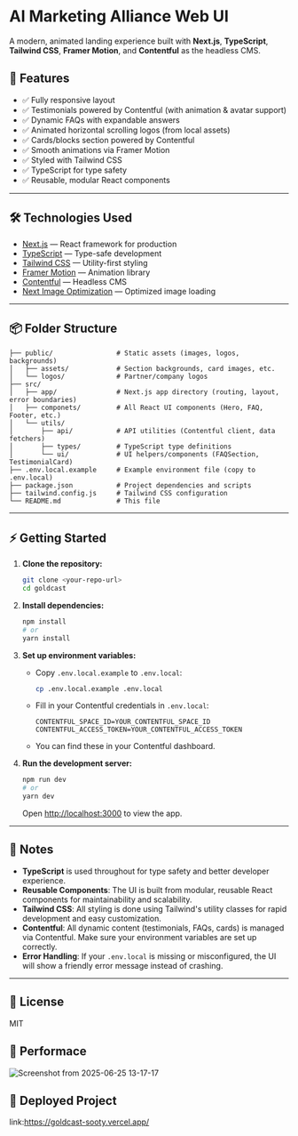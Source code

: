# AI Marketing Alliance Web UI

A modern, animated landing experience built with **Next.js**, **TypeScript**, **Tailwind CSS**, **Framer Motion**, and **Contentful** as the headless CMS.

## 🚀 Features

- ✅ Fully responsive layout
- ✅ Testimonials powered by Contentful (with animation & avatar support)
- ✅ Dynamic FAQs with expandable answers
- ✅ Animated horizontal scrolling logos (from local assets)
- ✅ Cards/blocks section powered by Contentful
- ✅ Smooth animations via Framer Motion
- ✅ Styled with Tailwind CSS
- ✅ TypeScript for type safety
- ✅ Reusable, modular React components

---

## 🛠️ Technologies Used

- [Next.js](https://nextjs.org/) — React framework for production
- [TypeScript](https://www.typescriptlang.org/) — Type-safe development
- [Tailwind CSS](https://tailwindcss.com/) — Utility-first styling
- [Framer Motion](https://www.framer.com/motion/) — Animation library
- [Contentful](https://www.contentful.com/) — Headless CMS
- [Next Image Optimization](https://nextjs.org/docs/api-reference/next/image) — Optimized image loading

---

## 📦 Folder Structure

```
├── public/                # Static assets (images, logos, backgrounds)
│   ├── assets/            # Section backgrounds, card images, etc.
│   └── logos/             # Partner/company logos
├── src/
│   ├── app/               # Next.js app directory (routing, layout, error boundaries)
│   ├── componets/         # All React UI components (Hero, FAQ, Footer, etc.)
│   └── utils/
│       ├── api/           # API utilities (Contentful client, data fetchers)
│       ├── types/         # TypeScript type definitions
│       └── ui/            # UI helpers/components (FAQSection, TestimonialCard)
├── .env.local.example     # Example environment file (copy to .env.local)
├── package.json           # Project dependencies and scripts
├── tailwind.config.js     # Tailwind CSS configuration
└── README.md              # This file
```

---

## ⚡ Getting Started

1. **Clone the repository:**
   ```bash
   git clone <your-repo-url>
   cd goldcast
   ```

2. **Install dependencies:**
   ```bash
   npm install
   # or
   yarn install
   ```

3. **Set up environment variables:**
   - Copy `.env.local.example` to `.env.local`:
     ```bash
     cp .env.local.example .env.local
     ```
   - Fill in your Contentful credentials in `.env.local`:
     ```env
     CONTENTFUL_SPACE_ID=YOUR_CONTENTFUL_SPACE_ID
     CONTENTFUL_ACCESS_TOKEN=YOUR_CONTENTFUL_ACCESS_TOKEN
     ```
   - You can find these in your Contentful dashboard.

4. **Run the development server:**
   ```bash
   npm run dev
   # or
   yarn dev
   ```
   Open [http://localhost:3000](http://localhost:3000) to view the app.

---

## 📝 Notes

- **TypeScript** is used throughout for type safety and better developer experience.
- **Reusable Components**: The UI is built from modular, reusable React components for maintainability and scalability.
- **Tailwind CSS**: All styling is done using Tailwind's utility classes for rapid development and easy customization.
- **Contentful**: All dynamic content (testimonials, FAQs, cards) is managed via Contentful. Make sure your environment variables are set up correctly.
- **Error Handling**: If your `.env.local` is missing or misconfigured, the UI will show a friendly error message instead of crashing.

---

## 📄 License

MIT

## 📄 Performace
![Screenshot from 2025-06-25 13-17-17](https://github.com/user-attachments/assets/8d36bc11-179e-489c-815e-f49276a10512)

## 📄 Deployed Project
link:https://goldcast-sooty.vercel.app/


